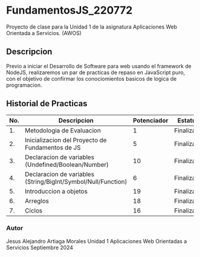 # FundamentosJS_220772
Proyecto de clase para la Unidad 1 de la asignatura Aplicaciones Web Orientada a Servicios. (AWOS)

## Descripcion
Previo a iniciar el Desarrollo de Software para web usando el framework de NodeJS, realizaremos un par de practicas de repaso en JavaScript puro, con el objetivo de confirmar los conociomientos basicos de logica de programacion.

## Historial de Practicas

|No.|Descripcion|Potenciador|Estatus|
|--|--|--|--|
|1.|Metodologia de Evaluacion|1|Finalizada|
|2.|Inicializacion del Proyecto de Fundamentos de JS|5|Finalizada|
|3.|Declaracion de variables (Undefined/Boolean/Number)|10|Finalizada|
|4.|Declaracion de variables (String/BigInt/Symbol/Null/Function)|6|Finalizada|
|5.|Introduccion a objetos|19|Finalizada|
|6.|Arreglos|18|Finalizada|
|7.|Ciclos|16|Finalizada|


### Autor
Jesus Alejandro Artiaga Morales
Unidad 1
Aplicaciones Web Orientadas a Servicios
Septiembre 2024